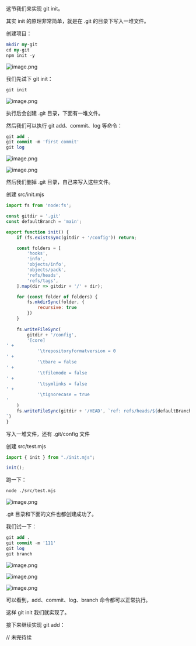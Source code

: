 这节我们来实现 git init。

其实 init 的原理非常简单，就是在 .git 的目录下写入一堆文件。

创建项目：

```perl
mkdir my-git
cd my-git
npm init -y
```

![image.png](https://p1-juejin.byteimg.com/tos-cn-i-k3u1fbpfcp/b0253a3fbf674eef8d1feffe14837f19~tplv-k3u1fbpfcp-jj-mark:1600:0:0:0:q75.jpg#?w=852&h=660&s=83197&e=png&b=010101)

我们先试下 git init：

```csharp
git init
```

![image.png](https://p6-juejin.byteimg.com/tos-cn-i-k3u1fbpfcp/dcd156a79a174d879b90e92419947431~tplv-k3u1fbpfcp-jj-mark:1600:0:0:0:q75.jpg#?w=1736&h=794&s=147195&e=png&b=1c1c1c)

执行后会创建 .git 目录，下面有一堆文件。

然后我们可以执行 git add、commit、log 等命令：

```sql
git add .
git commit -m 'first commit'
git log
```

![image.png](https://p9-juejin.byteimg.com/tos-cn-i-k3u1fbpfcp/090d754af07f4606ac40665d7d2b0084~tplv-k3u1fbpfcp-jj-mark:1600:0:0:0:q75.jpg#?w=766&h=282&s=58064&e=png&b=191919)

![image.png](https://p6-juejin.byteimg.com/tos-cn-i-k3u1fbpfcp/c64d207881174f83b0dd1fb4c9d60bc7~tplv-k3u1fbpfcp-jj-mark:1600:0:0:0:q75.jpg#?w=1118&h=394&s=45198&e=png&b=181818)

然后我们删掉 .git 目录，自己来写入这些文件。

创建 src/init.mjs

```javascript
import fs from 'node:fs';

const gitdir = '.git'
const defaultBranch = 'main';

export function init() {
    if (fs.existsSync(gitdir + '/config')) return;

    const folders = [
        'hooks',
        'info',
        'objects/info',
        'objects/pack',
        'refs/heads',
        'refs/tags',
    ].map(dir => gitdir + '/' + dir);

    for (const folder of folders) {
        fs.mkdirSync(folder, {
            recursive: true
        })
    }
    
    fs.writeFileSync(
        gitdir + '/config',
        '[core]
' +
            '\trepositoryformatversion = 0
' +
            '\tbare = false
' +
            '\tfilemode = false
' +
            '\tsymlinks = false
' +
            '\tignorecase = true
'
    )
    fs.writeFileSync(gitdir + '/HEAD', `ref: refs/heads/${defaultBranch}
`)
}
```

写入一堆文件，还有 .git/config 文件

创建 src/test.mjs

```javascript
import { init } from "./init.mjs";

init();
```

跑一下：

```bash
node ./src/test.mjs
```

![image.png](https://p6-juejin.byteimg.com/tos-cn-i-k3u1fbpfcp/3d65ca24320144ff99d6a59b01dad5dd~tplv-k3u1fbpfcp-jj-mark:1600:0:0:0:q75.jpg#?w=1360&h=742&s=128638&e=png&b=1c1c1c)

.git 目录和下面的文件也都创建成功了。

我们试一下：

```sql
git add .
git commit -m '111'
git log
git branch
```

![image.png](https://p6-juejin.byteimg.com/tos-cn-i-k3u1fbpfcp/a7091ffac15e440eb791087aadd2ade9~tplv-k3u1fbpfcp-jj-mark:1600:0:0:0:q75.jpg#?w=620&h=354&s=70184&e=png&b=191919)

![image.png](https://p9-juejin.byteimg.com/tos-cn-i-k3u1fbpfcp/91c0c88cb5b84860b077bc68f729e756~tplv-k3u1fbpfcp-jj-mark:1600:0:0:0:q75.jpg#?w=1104&h=274&s=39925&e=png&b=181818)

![image.png](https://p1-juejin.byteimg.com/tos-cn-i-k3u1fbpfcp/e70b7f72b35c4379974829be1a67711c~tplv-k3u1fbpfcp-jj-mark:1600:0:0:0:q75.jpg#?w=248&h=136&s=7694&e=png&b=181818)

可以看到，add、commit、log、branch 命令都可以正常执行。

这样 git init 我们就实现了。

接下来继续实现 git add：

// 未完待续